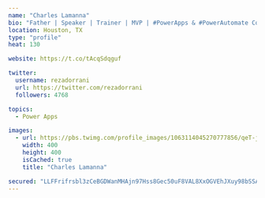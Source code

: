 ```yaml
---
name: "Charles Lamanna"
bio: "Father | Speaker | Trainer | MVP | #PowerApps & #PowerAutomate Community Super User | YouTuber Right-pointing triangle http://youtube.com/c/rezadorrani | Learn - Share - Clockwise rightwards and leftwards open circle arrows"
location: Houston, TX
type: "profile"
heat: 130

website: https://t.co/tAcqSdqguf

twitter:
  username: rezadorrani
  url: https://twitter.com/rezadorrani
  followers: 4768

topics:
  - Power Apps

images:
  - url: https://pbs.twimg.com/profile_images/1063114045270777856/qeT-jpWr_400x400.jpg
    width: 400
    height: 400
    isCached: true
    title: "Charles Lamanna"

secured: "LLFFrifrsbl3zCeBGDWanMHAjn97Hss8Gec50uF8VAL8XxOGVEhJXuy98bSSAZ5cLMC1buBy45DTXSsLmtUYvNN1Spo7rLYcNvlB1cwbgRoh3NRwzKFuBeFEI4U30ST6zgReCY3+lZR4ybUAAWLL5cy5RlkCzMMNTqKZntiaPJd+BNlolFiVwS5Qv3blQM+hzOMHErSOjfsZcrFXnT2SqZuvi2SxwvEfa3v5fEnxw9OiHr84zZ5+hoIkHI3uCD/OWq+74nTBGExA5Mw+Rm5SgJqrU9RiZ9BasoW1iuvpcQ9COHrkazIS2vck617KO/OpdCXFylpZ+EC7cl0+mz2ggdndrcDsr/fkZZzxhm1yemgbmnyv7dTdOb1L4T13IrdEJ4igvVKvyFx0s+pX4JtwywuJgQ+H2hwI9UGibebWsgU=;tXl6CJiZ2kjyIHdmAtdGjQ=="
---
```


